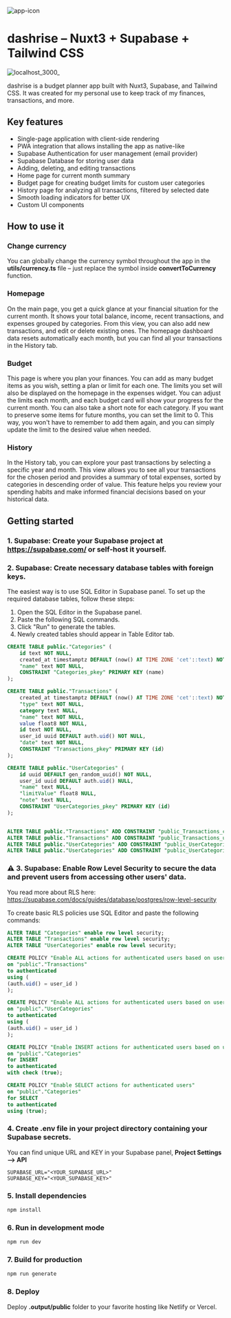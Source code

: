 ![app-icon](https://github.com/emsitkowski/dashrise/assets/40630259/de663c72-c01a-4d3f-a9a4-26a4cf76c5e7)

# dashrise – Nuxt3 + Supabase + Tailwind CSS

![localhost_3000_](https://github.com/emsitkowski/dashrise/assets/40630259/96ba079d-d980-4e60-be3b-64ea219fdf55)


dashrise is a budget planner app built with Nuxt3, Supabase, and Tailwind CSS. It was created for my personal use to keep track of my finances, transactions, and more.

## Key features

- Single-page application with client-side rendering
- PWA integration that allows installing the app as native-like
- Supabase Authentication for user management (email provider)
- Supabase Database for storing user data
- Adding, deleting, and editing transactions
- Home page for current month summary
- Budget page for creating budget limits for custom user categories
- History page for analyzing all transactions, filtered by selected date
- Smooth loading indicators for better UX
- Custom UI components

## How to use it

### Change currency
You can globally change the currency symbol throughout the app in the **utils/currency.ts** file – just replace the symbol inside **convertToCurrency** function.

### Homepage

On the main page, you get a quick glance at your financial situation for the current month. It shows your total balance, income, recent transactions, and expenses grouped by categories. From this view, you can also add new transactions, and edit or delete existing ones. The homepage dashboard data resets automatically each month, but you can find all your transactions in the History tab.

### Budget

This page is where you plan your finances. You can add as many budget items as you wish, setting a plan or limit for each one. The limits you set will also be displayed on the homepage in the expenses widget. You can adjust the limits each month, and each budget card will show your progress for the current month. You can also take a short note for each category. If you want to preserve some items for future months, you can set the limit to 0. This way, you won't have to remember to add them again, and you can simply update the limit to the desired value when needed.

### History

In the History tab, you can explore your past transactions by selecting a specific year and month. This view allows you to see all your transactions for the chosen period and provides a summary of total expenses, sorted by categories in descending order of value. This feature helps you review your spending habits and make informed financial decisions based on your historical data.

## Getting started

### 1. Supabase: Create your Supabase project at https://supabase.com/ or self-host it yourself.

### 2. Supabase: Create necessary database tables with foreign keys.

The easiest way is to use SQL Editor in Supabase panel. To set up the required database tables, follow these steps:

1. Open the SQL Editor in the Supabase panel.
2. Paste the following SQL commands.
3. Click "Run" to generate the tables.
4. Newly created tables should appear in Table Editor tab.

```sql
CREATE TABLE public."Categories" (
	id text NOT NULL,
	created_at timestamptz DEFAULT (now() AT TIME ZONE 'cet'::text) NOT NULL,
	"name" text NOT NULL,
	CONSTRAINT "Categories_pkey" PRIMARY KEY (name)
);

CREATE TABLE public."Transactions" (
	created_at timestamptz DEFAULT (now() AT TIME ZONE 'cet'::text) NOT NULL,
	"type" text NOT NULL,
	category text NULL,
	"name" text NOT NULL,
	value float8 NOT NULL,
	id text NOT NULL,
	user_id uuid DEFAULT auth.uid() NOT NULL,
	"date" text NOT NULL,
	CONSTRAINT "Transactions_pkey" PRIMARY KEY (id)
);

CREATE TABLE public."UserCategories" (
	id uuid DEFAULT gen_random_uuid() NOT NULL,
	user_id uuid DEFAULT auth.uid() NULL,
	"name" text NULL,
	"limitValue" float8 NULL,
	"note" text NULL,
	CONSTRAINT "UserCategories_pkey" PRIMARY KEY (id)
);


ALTER TABLE public."Transactions" ADD CONSTRAINT "public_Transactions_category_fkey" FOREIGN KEY (category) REFERENCES public."Categories"("name") ON UPDATE CASCADE;
ALTER TABLE public."Transactions" ADD CONSTRAINT "public_Transactions_user_id_fkey" FOREIGN KEY (user_id) REFERENCES auth.users(id);
ALTER TABLE public."UserCategories" ADD CONSTRAINT "public_UserCategories_category_name_fkey" FOREIGN KEY ("name") REFERENCES public."Categories"("name") ON UPDATE CASCADE;
ALTER TABLE public."UserCategories" ADD CONSTRAINT "public_UserCategories_user_id_fkey" FOREIGN KEY (user_id) REFERENCES auth.users(id);
```

### ⚠️ 3. Supabase: Enable Row Level Security to secure the data and prevent users from accessing other users' data.

You read more about RLS here: https://supabase.com/docs/guides/database/postgres/row-level-security

To create basic RLS policies use SQL Editor and paste the following commands:

```sql
ALTER TABLE "Categories" enable row level security;
ALTER TABLE "Transactions" enable row level security;
ALTER TABLE "UserCategories" enable row level security;

CREATE POLICY "Enable ALL actions for authenticated users based on user_id"
on "public"."Transactions"
to authenticated
using (
(auth.uid() = user_id )
);

CREATE POLICY "Enable ALL actions for authenticated users based on user_id"
on "public"."UserCategories"
to authenticated
using (
(auth.uid() = user_id )
);

CREATE POLICY "Enable INSERT actions for authenticated users based on user_id"
on "public"."Categories"
for INSERT
to authenticated
with check (true);

CREATE POLICY "Enable SELECT actions for authenticated users"
on "public"."Categories"
for SELECT
to authenticated
using (true);
```

### 4. Create .env file in your project directory containing your Supabase secrets.

You can find unique URL and KEY in your Supabase panel, **Project Settings –> API**

```
SUPABASE_URL="<YOUR_SUPABASE_URL>"
SUPABASE_KEY="<YOUR_SUPABASE_KEY>"
```

### 5. Install dependencies

```sh
npm install
```

### 6. Run in development mode

```sh
npm run dev
```

### 7. Build for production

```sh
npm run generate
```

### 8. Deploy

Deploy **.output/public** folder to your favorite hosting like Netlify or Vercel.
